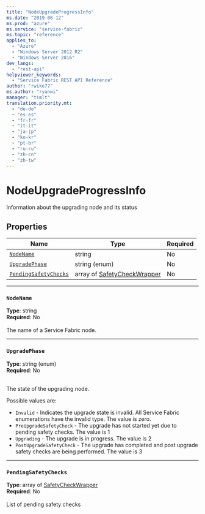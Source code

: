 ```yaml
---
title: "NodeUpgradeProgressInfo"
ms.date: "2019-06-12"
ms.prod: "azure"
ms.service: "service-fabric"
ms.topic: "reference"
applies_to: 
  - "Azure"
  - "Windows Server 2012 R2"
  - "Windows Server 2016"
dev_langs: 
  - "rest-api"
helpviewer_keywords: 
  - "Service Fabric REST API Reference"
author: "rwike77"
ms.author: "ryanwi"
manager: "timlt"
translation.priority.mt: 
  - "de-de"
  - "es-es"
  - "fr-fr"
  - "it-it"
  - "ja-jp"
  - "ko-kr"
  - "pt-br"
  - "ru-ru"
  - "zh-cn"
  - "zh-tw"
---
```

# NodeUpgradeProgressInfo

Information about the upgrading node and its status

## Properties
| Name | Type | Required |
| --- | --- | --- |
| [`NodeName`](#nodename) | string | No |
| [`UpgradePhase`](#upgradephase) | string (enum) | No |
| [`PendingSafetyChecks`](#pendingsafetychecks) | array of [SafetyCheckWrapper](sfclient-model-safetycheckwrapper.md) | No |

____
### `NodeName`
__Type__: string <br/>
__Required__: No<br/>
<br/>
The name of a Service Fabric node.

____
### `UpgradePhase`
__Type__: string (enum) <br/>
__Required__: No<br/>
<br/>


The state of the upgrading node.

Possible values are: 

  - `Invalid` - Indicates the upgrade state is invalid. All Service Fabric enumerations have the invalid type. The value is zero.
  - `PreUpgradeSafetyCheck` - The upgrade has not started yet due to pending safety checks. The value is 1
  - `Upgrading` - The upgrade is in progress. The value is 2
  - `PostUpgradeSafetyCheck` - The upgrade has completed and post upgrade safety checks are being performed. The value is 3



____
### `PendingSafetyChecks`
__Type__: array of [SafetyCheckWrapper](sfclient-model-safetycheckwrapper.md) <br/>
__Required__: No<br/>
<br/>
List of pending safety checks
